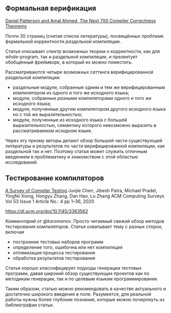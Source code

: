 ## Формальная верификация

[Daniel Patterson and Amal Ahmed, The Next 700 Compiler Correctness Theorems](https://dbp.io/pubs/2019/ccc/)

Почти 30 страниц (считая список литературы), посвящённых проблеме формальной корректности _раздельной_ компиляции.

Статья описывает _спектр_ возможных теорем о корректности, как для whole-program, так и раздельной компиляции, и презентует обобщённый фреймворк, в который их можно поместить.

Рассматриваются четыре возможных сеттинга верифицированной раздельной компиляции:

- раздельные модули, собранные одним и тем же верифицированным компилятором из одного и того же исходного языка;
- модули, собранные _разными_ компиляторами одного и того же исходного языка;
- модули, полученные другим компилятором другого исходного языка но с той же выразительностью;
- модули, полученные из исходного языка с большей выразительностью, семантику которого невозможно выразить в рассматриваемом исходном языке.

Через эту призму авторы делают обзор большей части существующей литературы и результатов по части
верифицированной компиляции, как раздельной так и нет. Поэтому статья может служить
отличным введением в проблематику и знакомством с этой областью исследований.

## Тестирование компиляторов

[A Survey of Compiler Testing](https://www.software-lab.org/publications/csur2019_compiler_testing.pdf)
Junjie Chen, Jibesh Patra, Michael Pradel, Yingfei Xiong, Hongyu Zhang, Dan Hao, Lu Zhang
ACM Computing Surveys Vol 53 Issue 1 Article No.: 4 pp 1–36, 2020

https://dl.acm.org/doi/10.1145/3363562

_Комментарий от @ksromanov._ Просто читаемый свежий обзор методов тестирования компиляторов. Статья охватывает тему с разных сторон, включая

- построение тестовых наборов программ
- определение того, ошибочна или нет компиляция
- оптимизация процесса тестирования
- обработка результатов тестирования

Статья хорошо классифицирует подходы генерации тестовых программ, давая широкий обзор существующих проектов как по методикам генерации, так и по целевым языкам программирования.

Таким образом, статью можно рекомендовать в качестве актуального и достаточно широкого введения в поле. Разумеется, для реальной работы нужны более глубокие познания, которые можно почерпнуть из библиографии статьи.
